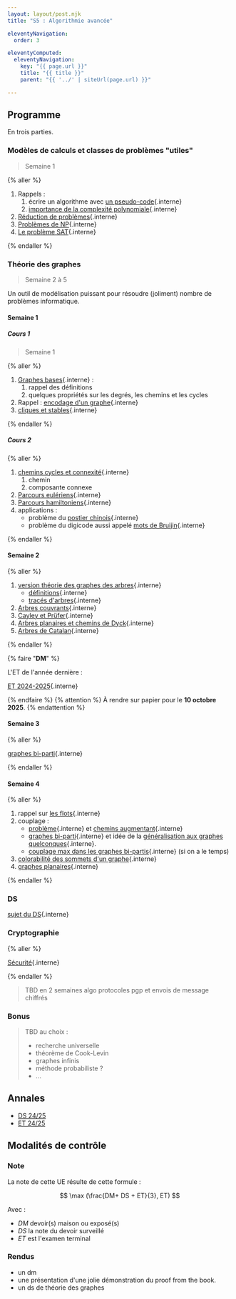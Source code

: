 ```yaml
---
layout: layout/post.njk 
title: "S5 : Algorithmie avancée"

eleventyNavigation:
  order: 3

eleventyComputed:
  eleventyNavigation:
    key: "{{ page.url }}"
    title: "{{ title }}"
    parent: "{{ '../' | siteUrl(page.url) }}"

---
```


<!-- pour l'année prochaine :

- leur donner des trucs à faire chaque semaine
- faire les parcours et y retourner à chaque cours
- faire plus d'algorithmie avec du code.
- diminuer la densité. une semaine avec 2h cours et 2h tp et à rendre pour la semaine d'après (code et algo) 
- choisir 1 démo et leur faire code pour la sécurité : trop de truc.
- faire des rendus/exams réguliers : la ils font autre chose en cours.
- faire juste une démo et laisser le reste en exo.

-->

## Programme

En trois parties.

### Modèles de calculs et classes de problèmes "utiles"

> Semaine 1

{% aller %}

1. Rappels :
   1. écrire un algorithme avec [un pseudo-code](/cours/algorithmie/pseudo-code/){.interne}
   2. [importance de la complexité polynomiale](/cours/algorithmie/complexité-calculs/importance/){.interne}
2. [Réduction de problèmes](/cours/algorithmie/problème-réduction/){.interne}
3. [Problèmes de NP](/cours/algorithmie/problèmes-NP/){.interne}
4. [Le problème SAT](/cours/algorithmie/problème-SAT/){.interne}

{% endaller %}

### Théorie des graphes

> Semaine 2 à 5

Un outil de modélisation puissant pour résoudre (joliment) nombre de problèmes informatique.

#### Semaine 1

##### Cours 1

> Semaine 1

{% aller %}

1. [Graphes bases](/cours/graphes/structure){.interne} :
   1. rappel des définitions
   2. quelques propriétés sur les degrés, les chemins et les cycles
2. Rappel : [encodage d'un graphe](/cours/graphes/encodage/){.interne}
3. [cliques et stables](/cours/graphes/cliques-stables/){.interne}

{% endaller %}

##### Cours 2

{% aller %}

1. [chemins cycles et connexité](/cours/graphes/chemins-cycles-connexite/){.interne}
   1. chemin
   2. composante connexe
2. [Parcours eulériens](/cours/graphes/parcours-eulériens/){.interne}
3. [Parcours hamiltoniens](/cours/graphes/parcours-hamiltoniens/){.interne}
4. applications :
   - problème du [postier chinois](/cours/graphes/projet-postier-chinois/){.interne}
   - problème du digicode aussi appelé [mots de Bruijin](/cours/graphes/projet-mots-bruijn/){.interne}

{% endaller %}

#### Semaine 2

{% aller %}

1. [version théorie des graphes des arbres](/cours/graphes/arbres/){.interne}
   - [définitions](/cours/graphes/arbres/définitions/){.interne}
   - [tracés d'arbres](/cours/graphes/arbres/tracés/){.interne}
2. [Arbres couvrants](/cours/graphes/arbres/arbres-couvrants/){.interne}
3. [Cayley et Prüfer](/cours/graphes/arbres/cayley/){.interne}
4. [Arbres planaires et chemins de Dyck](/cours/graphes/arbres/arbres-planaires/){.interne}
5. [Arbres de Catalan](/cours/graphes/arbres/arbres-catalan/){.interne}

{% endaller %}

{% faire "**DM**" %}

L'ET de l'année dernière :

[ET 2024-2025](./ET/et.pdf){.interne}

{% endfaire %}
{% attention %}
À rendre sur papier pour le **10 octobre 2025**.
{% endattention %}

#### Semaine 3

{% aller %}

[graphes bi-parti](/cours/graphes/graphe-biparti/){.interne}

{% endaller %}

#### Semaine 4

{% aller %}

1. rappel sur [les flots](/cours/graphes/flots/){.interne}
2. couplage :
    - [problème](/cours/graphes/couplages/problème/){.interne} et [chemins augmentant](/cours/graphes/couplages/chemins-augmentant/){.interne}
    - [graphes bi-parti](/cours/graphes/couplages/couplage-bi-parti/){.interne} et idée de la [généralisation aux graphes quelconques](/cours/graphes/couplages/couplage-cas-général/){.interne}.
    - [couplage max dans les graphes bi-partis](/cours/graphes/couplages/couplage-max-bi-parti/){.interne} (si on a le temps)
3. [colorabilité des sommets d'un graphe](/cours/graphes/colorabilité/coloration-sommets/){.interne}
4. [graphes planaires](/cours/graphes/graphes-planaires/){.interne}

{% endaller %}

### DS

[sujet du DS](./DS-25-26/ds.pdf){.interne}

### Cryptographie

{% aller %}

[Sécurité](/cours/sécurité/){.interne}

{% endaller %}

> TBD en 2 semaines
> algo
> protocoles
> pgp et envois de message chiffrés

### Bonus

> TBD au choix :
>
> - recherche universelle
> - théorème de Cook-Levin
> - graphes infinis
> - méthode probabiliste ?
> - ...

## Annales

- [DS 24/25](./DS-24-25/ds.pdf)
- [ET 24/25](./DS-24-25/et.pdf)

<!-- ### Peut-être 

- Langage C
- Réseaux
- Graphes et réseaux (sociaux) 
 -->

<!--

### Problèmes de flots

#### Cours 1 : problèmes

[Problème et résolutions flots](/cours/graphes/flots/){.interne}

#### Cours 2 : applications

Exercices sur les flots :

1. [applications directs](/cours/graphes/flots-exercices/){.interne}
2. [Problèmes de transport](/cours/graphes/projet-flots-modélisation/){.interne}
3. [Bataille de la Marne](/cours/graphes/projet-bataille-de-la-marne/){.interne}

### Graphes biparti

1. [graphes bi-parti](/cours/graphes/graphe-biparti/){.interne} bases
2. [parcours de graphes classiques](/cours/graphes/parcours-largeur-profondeur/){.interne}

### DS

Temporellement placé juste après le cours 6.

[sujet](./DS/ds.pdf)

### Couplages dans les graphes

Cours 1 et 2

1. [graphes bi-parti](/cours/graphes/graphe-biparti/){.interne} (fin) :
   1. théorème de Graham-Pollack
   2. NP-complétude de la reconnaissance triparti
2. [couplage](/cours/graphes/couplage/){.interne}
3. Application : algorithme de Christofides
4. [$k$-connectivité d'un graphe](/cours/graphes/connectivité/){.interne}

### Cryptographie

Cours 1, 2 et 3

{% aller %}
[Cryptographie](/cours/sécurité/){.interne}
{% endaller %}

### Colorabilité

> TBD

### Planarité

> TBD

### Graphes aléatoires et infini

> TBD 
> 
## Autre


- [Algorithme de la recherche universelle](/cours/algorithmie/recherche-universelle/){.interne}
- révisoins

 ### C

{% lien %}
Le but de cette partie est d'avoir assez de bases en C pour s'amuser.

N'hésitez pas à suivre et à faire également les exercices du cours suivant :

<https://www.0de5.net/stimuli/a-reintroduction-to-programming/essentials/just-enough-c-to-have-fun>
{% endlien %}

1. Cours 1 : Système et consequences pour le code
   1. [architecture générale](/cours/système-et-réseau/architecture-ordinateur/#général){.interne}
   2. Mémoire :
      1. [organisation système de la mémoire](/cours/système-et-réseau/système-exploitation/process/#forme-finale){.interne}
      2. différence entre pile et tas
   3. [cours de C](/cours/système-et-réseau/langage-c/){.interne} : survole tout jusqu'aux exercices. A préparer chez vous
2. Cours 2 : [exercices en C](/cours/système-et-réseau/langage-c/exercices){.interne}

{% faire "**DM**" %}
Faire en C le [projet sac à dos](/cours/algorithmie/problème-sac-à-dos/projet){.interne}

A rendre pour le 18 octobre.
{% endfaire %}

> TBD année prochaine :
>
> 1. les faire préparer le cours :
>    1. lire le cours : (pseudo-assembleur si pas préparé avant), von Neumann et C avant
>    2. faire le premier exercice
> 2. pendant le cours faire le système avec [radare2](https://book.rada.re/intro/overview.html) qui décompile à la volée comme dans <https://www.youtube.com/watch?v=76acHVJfziw.

-->

## Modalités de contrôle

### Note

La note de cette UE résulte de cette formule :

$$
\max (\frac{DM+ DS + ET}{3}, ET)
$$

Avec :

- $DM$ devoir(s) maison ou exposé(s)
- $DS$ la note du devoir surveillé
- $ET$ est l'examen terminal

### Rendus

- un dm
- une présentation d'une jolie démonstration du proof from the book.
- un ds de théorie des graphes
